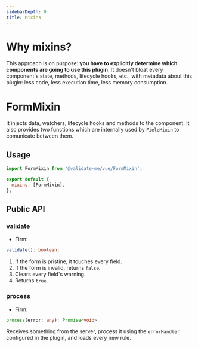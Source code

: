 ```yaml
---
sidebarDepth: 0
title: Mixins
---
```


# Why mixins?

This approach is on purpose: **you have to explicitly determine which components are going to use this plugin**. It doesn't bloat every component's state, methods, lifecycle hooks, etc., with metadata about this plugin: less code, less execution time, less memory consumption.

# FormMixin

It injects data, watchers, lifecycle hooks and methods to the component. It also provides two functions which are internally used by `FieldMixin` to comunicate between them.

## Usage

```js
import FormMixin from '@validate-me/vue/FormMixin';

export default {
  mixins: [FormMixin],
};
```

## Public API

### validate

- Firm:

```ts
validate(): boolean;
```

1. If the form is pristine, it touches every field.
2. If the form is invalid, returns `false`.
3. Clears every field's warning.
4. Returns `true`.

### process

- Firm:

```ts
process(error: any): Promise<void>
```

Receives something from the server, process it using the `errorHandler` configured in the plugin, and loads every new rule.
